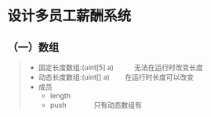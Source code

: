 # 设计多员工薪酬系统  

## （一）数组
>* 固定长度数组:(uint[5] a)　　　无法在运行时改变长度　　
>* 动态长度数组:(uint[] a)        在运行时长度可以改变　
>* 成员  
>	* length
>	* push　　　　只有动态数组有
